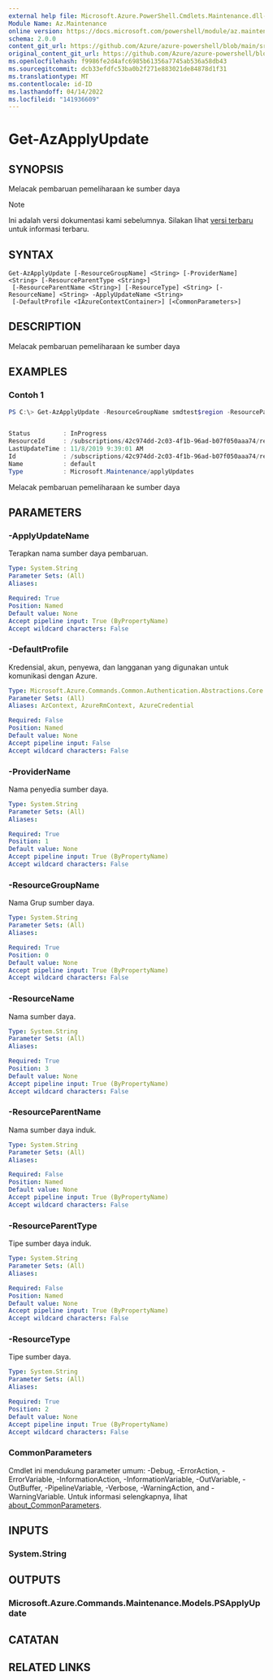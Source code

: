 ```yaml
---
external help file: Microsoft.Azure.PowerShell.Cmdlets.Maintenance.dll-Help.xml
Module Name: Az.Maintenance
online version: https://docs.microsoft.com/powershell/module/az.maintenance/get-azapplyupdate
schema: 2.0.0
content_git_url: https://github.com/Azure/azure-powershell/blob/main/src/Maintenance/Maintenance/help/Get-AzApplyUpdate.md
original_content_git_url: https://github.com/Azure/azure-powershell/blob/main/src/Maintenance/Maintenance/help/Get-AzApplyUpdate.md
ms.openlocfilehash: f9986fe2d4afc6985b61356a7745ab536a58db43
ms.sourcegitcommit: dcb33efdfc53ba0b2f271e883021de84878d1f31
ms.translationtype: MT
ms.contentlocale: id-ID
ms.lasthandoff: 04/14/2022
ms.locfileid: "141936609"
---
```

# Get-AzApplyUpdate

## SYNOPSIS
Melacak pembaruan pemeliharaan ke sumber daya

> [!NOTE]
>Ini adalah versi dokumentasi kami sebelumnya. Silakan lihat [versi terbaru](/powershell/module/az.maintenance/get-azapplyupdate) untuk informasi terbaru.

## SYNTAX

```
Get-AzApplyUpdate [-ResourceGroupName] <String> [-ProviderName] <String> [-ResourceParentType <String>]
 [-ResourceParentName <String>] [-ResourceType] <String> [-ResourceName] <String> -ApplyUpdateName <String>
 [-DefaultProfile <IAzureContextContainer>] [<CommonParameters>]
```

## DESCRIPTION
Melacak pembaruan pemeliharaan ke sumber daya

## EXAMPLES

### Contoh 1
```powershell
PS C:\> Get-AzApplyUpdate -ResourceGroupName smdtest$region -ResourceParentType hostGroups -ResourceParentName smddhg$region -ResourceType hosts -ResourceName smddh$region -ProviderName Microsoft.Compute -ApplyUpdateName default


Status         : InProgress
ResourceId     : /subscriptions/42c974dd-2c03-4f1b-96ad-b07f050aaa74/resourcegroups/smdtestwestus2/providers/Microsoft.Compute/hostGroups/smddhgwestus2/hosts/smddhwestus2
LastUpdateTime : 11/8/2019 9:39:01 AM
Id             : /subscriptions/42c974dd-2c03-4f1b-96ad-b07f050aaa74/resourcegroups/smdtestwestus2/providers/Microsoft.Compute/hostGroups/smddhgwestus2/hosts/smddhwestus2/providers/Microsoft.Maintenance/applyUpdates/default
Name           : default
Type           : Microsoft.Maintenance/applyUpdates
```

Melacak pembaruan pemeliharaan ke sumber daya

## PARAMETERS

### -ApplyUpdateName
Terapkan nama sumber daya pembaruan.

```yaml
Type: System.String
Parameter Sets: (All)
Aliases:

Required: True
Position: Named
Default value: None
Accept pipeline input: True (ByPropertyName)
Accept wildcard characters: False
```

### -DefaultProfile
Kredensial, akun, penyewa, dan langganan yang digunakan untuk komunikasi dengan Azure.

```yaml
Type: Microsoft.Azure.Commands.Common.Authentication.Abstractions.Core.IAzureContextContainer
Parameter Sets: (All)
Aliases: AzContext, AzureRmContext, AzureCredential

Required: False
Position: Named
Default value: None
Accept pipeline input: False
Accept wildcard characters: False
```

### -ProviderName
Nama penyedia sumber daya.

```yaml
Type: System.String
Parameter Sets: (All)
Aliases:

Required: True
Position: 1
Default value: None
Accept pipeline input: True (ByPropertyName)
Accept wildcard characters: False
```

### -ResourceGroupName
Nama Grup sumber daya.

```yaml
Type: System.String
Parameter Sets: (All)
Aliases:

Required: True
Position: 0
Default value: None
Accept pipeline input: True (ByPropertyName)
Accept wildcard characters: False
```

### -ResourceName
Nama sumber daya.

```yaml
Type: System.String
Parameter Sets: (All)
Aliases:

Required: True
Position: 3
Default value: None
Accept pipeline input: True (ByPropertyName)
Accept wildcard characters: False
```

### -ResourceParentName
Nama sumber daya induk.

```yaml
Type: System.String
Parameter Sets: (All)
Aliases:

Required: False
Position: Named
Default value: None
Accept pipeline input: True (ByPropertyName)
Accept wildcard characters: False
```

### -ResourceParentType
Tipe sumber daya induk.

```yaml
Type: System.String
Parameter Sets: (All)
Aliases:

Required: False
Position: Named
Default value: None
Accept pipeline input: True (ByPropertyName)
Accept wildcard characters: False
```

### -ResourceType
Tipe sumber daya.

```yaml
Type: System.String
Parameter Sets: (All)
Aliases:

Required: True
Position: 2
Default value: None
Accept pipeline input: True (ByPropertyName)
Accept wildcard characters: False
```

### CommonParameters
Cmdlet ini mendukung parameter umum: -Debug, -ErrorAction, -ErrorVariable, -InformationAction, -InformationVariable, -OutVariable, -OutBuffer, -PipelineVariable, -Verbose, -WarningAction, and -WarningVariable. Untuk informasi selengkapnya, lihat [about_CommonParameters](http://go.microsoft.com/fwlink/?LinkID=113216).

## INPUTS

### System.String

## OUTPUTS

### Microsoft.Azure.Commands.Maintenance.Models.PSApplyUpdate

## CATATAN

## RELATED LINKS
